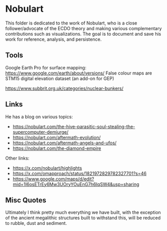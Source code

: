 # Nobulart

This folder is dedicated to the work of Nobulart, who is a close follower/advocate of the ECDO theory and making various complementary contributions such as visualizations. The goal is to document and save his work for reference, analysis, and persistence.

## Tools

Google Earth Pro for surface mapping: https://www.google.com/earth/about/versions/
False colour maps are STM15 digital elevation dataset (an add-on for GEP)

https://www.subbrit.org.uk/categories/nuclear-bunkers/

## Links

He has a blog on various topics:
- https://nobulart.com/the-hive-parasitic-soul-stealing-the-supercomputer-demiurge/
- https://nobulart.com/aftermath-evolution/
- https://nobulart.com/aftermath-angels-and-ufos/
- https://nobulart.com/the-diamond-empire

Other links:
- https://x.com/nobulart/highlights
- https://x.com/omapproach/status/1821972829782327701?s=46
- https://www.google.com/maps/d/edit?mid=1I6osETrEy6Mw3UOryYOuEnG7h6IqSW4&usp=sharing

## Misc Quotes

Ultimately I think pretty much everything we have built, with the exception of the ancient megalithic structures built to withstand this, will be reduced to rubble, dust and sediment.